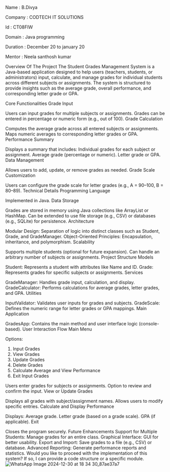 Name : B.Divya


Company : CODTECH IT SOLUTIONS


Id : CT08FIW


Domain : Java programming


Duration : December 20 to january 20


Mentor : Neela santhosh kumar


Overview Of The Project 
The Student Grades Management System is a Java-based application designed to help users (teachers, students, or administrators) input, calculate, and manage grades for individual students across different subjects or assignments. The system is structured to provide insights such as the average grade, overall performance, and corresponding letter grade or GPA.

Core Functionalities
Grade Input

Users can input grades for multiple subjects or assignments.
Grades can be entered in percentage or numeric form (e.g., out of 100).
Grade Calculation

Computes the average grade across all entered subjects or assignments.
Maps numeric averages to corresponding letter grades or GPA.
Performance Summary

Displays a summary that includes:
Individual grades for each subject or assignment.
Average grade (percentage or numeric).
Letter grade or GPA.
Data Management

Allows users to add, update, or remove grades as needed.
Grade Scale Customization

Users can configure the grade scale for letter grades (e.g., A = 90–100, B = 80–89).
Technical Details
Programming Language

Implemented in Java.
Data Storage

Grades are stored in memory using Java collections like ArrayList or HashMap.
Can be extended to use file storage (e.g., CSV) or databases (e.g., SQLite) for persistence.
Architecture

Modular Design: Separation of logic into distinct classes such as Student, Grade, and GradeManager.
Object-Oriented Principles: Encapsulation, inheritance, and polymorphism.
Scalability

Supports multiple students (optional for future expansion).
Can handle an arbitrary number of subjects or assignments.
Project Structure
Models

Student: Represents a student with attributes like Name and ID.
Grade: Represents grades for specific subjects or assignments.
Services

GradeManager: Handles grade input, calculation, and display.
GradeCalculator: Performs calculations for average grades, letter grades, and GPA.
Utilities

InputValidator: Validates user inputs for grades and subjects.
GradeScale: Defines the numeric range for letter grades or GPA mappings.
Main Application

GradesApp: Contains the main method and user interface logic (console-based).
User Interaction Flow
Main Menu

Options:
1. Input Grades
2. View Grades
3. Update Grades
4. Delete Grades
5. Calculate Average and View Performance
6. Exit
Input Grades

Users enter grades for subjects or assignments.
Option to review and confirm the input.
View or Update Grades

Displays all grades with subject/assignment names.
Allows users to modify specific entries.
Calculate and Display Performance

Displays:
Average grade.
Letter grade (based on a grade scale).
GPA (if applicable).
Exit

Closes the program securely.
Future Enhancements
Support for Multiple Students: Manage grades for an entire class.
Graphical Interface: GUI for better usability.
Export and Import: Save grades to a file (e.g., CSV) or database.
Advanced Reporting: Generate performance reports and statistics.
Would you like to proceed with the implementation of this system? If so, I can provide a code structure or a specific module.
![WhatsApp Image 2024-12-30 at 18 34 30_87ae37a7](https://github.com/user-attachments/assets/351c2b11-2dd1-4fa3-afa9-99635f0f90dd)
